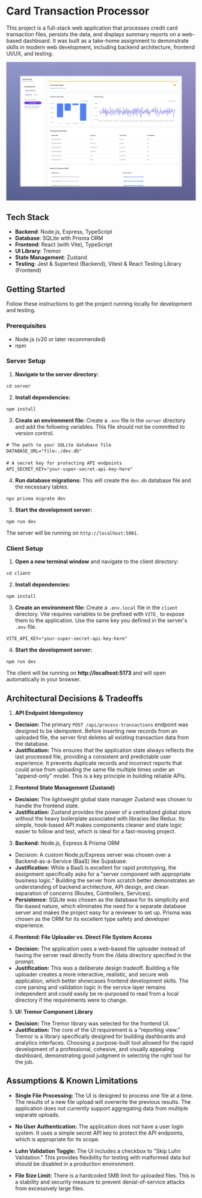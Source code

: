 # Card Transaction Processor 
This project is a full-stack web application that processes credit card transaction files, persists the data, and displays summary reports on a web-based dashboard. It was built as a take-home assignment to demonstrate skills in modern web development, including backend architecture, frontend UI/UX, and testing.

![alt text](image.png)

## Tech Stack
- **Backend**: Node.js, Express, TypeScript
- **Database**: SQLite with Prisma ORM
- **Frontend**: React (with Vite), TypeScript
- **UI Library**: Tremor
- **State Management**: Zustand
- **Testing**: Jest & Supertest (Backend), Vitest & React Testing Library (Frontend)

## Getting Started
Follow these instructions to get the project running locally for development and testing.

### Prerequisites
- Node.js (v20 or later recommended)
- npm

### Server Setup
1. **Navigate to the server directory:**

```
cd server
```

2. **Install dependencies:**

```
npm install
```

3. **Create an environment file:** Create a `.env` file in the `server` directory and add the following variables. This file should not be committed to version control.

```
# The path to your SQLite database file
DATABASE_URL="file:./dev.db"

# A secret key for protecting API endpoints
API_SECRET_KEY="your-super-secret-api-key-here"
```

4. **Run database migrations:** This will create the `dev.db` database file and the necessary tables.

```
npx prisma migrate dev
```

5. **Start the development server:**

```
npm run dev
```

The server will be running on `http://localhost:5001`.

### Client Setup
1. **Open a new terminal window** and navigate to the client directory:

```
cd client
```

2. **Install dependencies:**

```
npm install
```

3. **Create an environment file:** Create a `.env.local` file in the `client` directory. Vite requires variables to be prefixed with `VITE_` to expose them to the application. Use the same key you defined in the server's `.env` file.

```
VITE_API_KEY="your-super-secret-api-key-here"
```

4. **Start the development server:**

```
npm run dev
```

The client will be running on **http://localhost:5173** and will open automatically in your browser.

## Architectural Decisions & Tradeoffs

1. **API Endpoint Idempotency**
- **Decision:** The primary `POST /api/process-transactions` endpoint was designed to be idempotent. Before inserting new records from an uploaded file, the server first deletes all existing transaction data from the database.
- **Justification:** This ensures that the application state always reflects the last processed file, providing a consistent and predictable user experience. It prevents duplicate records and incorrect reports that could arise from uploading the same file multiple times under an "append-only" model. This is a key principle in building reliable APIs.

2. **Frontend State Management (Zustand)**
- **Decision:** The lightweight global state manager Zustand was chosen to handle the frontend state.
- **Justification:** Zustand provides the power of a centralized global store without the heavy boilerplate associated with libraries like Redux. Its simple, hook-based API makes components cleaner and state logic easier to follow and test, which is ideal for a fast-moving project.

3. **Backend:** Node.js, Express & Prisma ORM
- Decision: A custom Node.js/Express server was chosen over a Backend-as-a-Service (BaaS) like Supabase.
- **Justification:** While a BaaS is excellent for rapid prototyping, the assignment specifically asks for a "server component with appropriate business logic." Building the server from scratch better demonstrates an understanding of backend architecture, API design, and clean separation of concerns (Routes, Controllers, Services).
- **Persistence:** SQLite was chosen as the database for its simplicity and file-based nature, which eliminates the need for a separate database server and makes the project easy for a reviewer to set up. Prisma was chosen as the ORM for its excellent type safety and developer experience.

4. **Frontend: File Uploader vs. Direct File System Access**
- **Decision:** The application uses a web-based file uploader instead of having the server read directly from the /data directory specified in the prompt.
- **Justification:** This was a deliberate design tradeoff. Building a file uploader creates a more interactive, realistic, and secure web application, which better showcases frontend development skills. The core parsing and validation logic in the service layer remains independent and could easily be re-purposed to read from a local directory if the requirements were to change.

5. **UI: Tremor Component Library**
- **Decision:** The Tremor library was selected for the frontend UI.
- **Justification:** The core of the UI requirement is a "reporting view." Tremor is a library specifically designed for building dashboards and analytics interfaces. Choosing a purpose-built tool allowed for the rapid development of a professional, cohesive, and visually appealing dashboard, demonstrating good judgment in selecting the right tool for the job.

## Assumptions & Known Limitations
- **Single File Processing:** The UI is designed to process one file at a time. The results of a new file upload will overwrite the previous results. The application does not currently support aggregating data from multiple separate uploads.

- **No User Authentication:** The application does not have a user login system. It uses a simple secret API key to protect the API endpoints, which is appropriate for its scope.

- **Luhn Validation Toggle:** The UI includes a checkbox to "Skip Luhn Validation." This provides flexibility for testing with malformed data but should be disabled in a production environment.

- **File Size Limit:** There is a hardcoded 5MB limit for uploaded files. This is a stability and security measure to prevent denial-of-service attacks from excessively large files.
